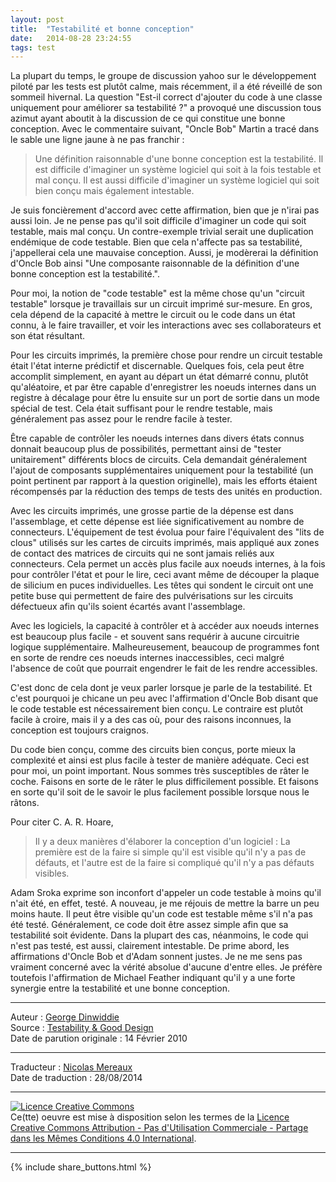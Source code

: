 ```yaml
---
layout: post
title:  "Testabilité et bonne conception"
date:   2014-08-28 23:24:55
tags: test
---
```

La plupart du temps, le groupe de discussion yahoo sur le développement piloté par les tests est plutôt calme, mais récemment, il a été réveillé de son sommeil hivernal. La question "Est-il correct d'ajouter du code à une classe uniquement pour améliorer sa testabilité ?" a provoqué une discussion tous azimut ayant aboutit à la discussion de ce qui constitue une bonne conception. Avec le commentaire suivant, "Oncle Bob" Martin a tracé dans le sable une ligne jaune à ne pas franchir :


> Une définition raisonnable d'une bonne conception est la testabilité. Il est difficile d'imaginer un système logiciel qui soit à la fois testable et mal conçu. Il est aussi difficile d'imaginer un système logiciel qui soit bien conçu mais également intestable.


Je suis foncièrement d'accord avec cette affirmation, bien que je n'irai pas aussi loin. Je ne pense pas qu'il soit difficile d'imaginer un code qui soit testable, mais mal conçu. Un contre-exemple trivial serait une duplication endémique de code testable. Bien que cela n'affecte pas sa testabilité, j'appellerai cela une mauvaise conception. Aussi, je modèrerai la définition d'Oncle Bob ainsi "Une composante raisonnable de la définition d'une bonne conception est la testabilité.".


Pour moi, la notion de "code testable" est la même chose qu'un "circuit testable" lorsque je travaillais sur un circuit imprimé sur-mesure. En gros, cela dépend de la capacité à mettre le circuit ou le code dans un état connu, à le faire travailler, et voir les interactions avec ses collaborateurs et son état résultant.


Pour les circuits imprimés, la première chose pour rendre un circuit testable était l'état interne prédictif et discernable. Quelques fois, cela peut être accomplit simplement, en ayant au départ un état démarré connu, plutôt qu'aléatoire, et par être capable d'enregistrer les noeuds internes dans un registre à décalage pour être lu ensuite sur un port de sortie dans un mode spécial de test. Cela était suffisant pour le rendre testable, mais généralement pas assez pour le rendre facile à tester.


Être capable de contrôler les noeuds internes dans divers états connus donnait beaucoup plus de possibilités, permettant ainsi de "tester unitairement" différents blocs de circuits. Cela demandait généralement l'ajout de composants supplémentaires uniquement pour la testabilité (un point pertinent par rapport à la question originelle), mais les efforts étaient récompensés par la réduction des temps de tests des unités en production.


Avec les circuits imprimés, une grosse partie de la dépense est dans l'assemblage, et cette dépense est liée significativement au nombre de connecteurs. L'équipement de test évolua pour faire l'équivalent des "lits de clous" utilisés sur les cartes de circuits imprimés, mais appliqué aux zones de contact des matrices de circuits qui ne sont jamais reliés aux connecteurs. Cela permet un accès plus facile aux noeuds internes, à la fois pour contrôler l'état et pour le lire, ceci avant même de découper la plaque de silicium en puces individuelles. Les têtes qui sondent le circuit ont une petite buse qui permettent de faire des pulvérisations sur les circuits défectueux afin qu'ils soient écartés avant l'assemblage.


Avec les logiciels, la capacité à contrôler et à accéder aux noeuds internes est beaucoup plus facile - et souvent sans requérir à aucune circuitrie logique supplémentaire. Malheureusement, beaucoup de programmes font en sorte de rendre ces noeuds internes inaccessibles, ceci malgré l'absence de coût que pourrait engendrer le fait de les rendre accessibles.


C'est donc de cela dont je veux parler lorsque je parle de la testabilité. Et c'est pourquoi je chicane un peu avec l'affirmation d'Oncle Bob disant que le code testable est nécessairement bien conçu. Le contraire est plutôt facile à croire, mais il y a des cas où, pour des raisons inconnues, la conception est toujours craignos.


Du code bien conçu, comme des circuits bien conçus, porte mieux la complexité et ainsi est plus facile à tester de manière adéquate. Ceci est pour moi, un point important. Nous sommes très susceptibles de râter le coche. Faisons en sorte de le râter le plus difficilement possible. Et faisons en sorte qu'il soit de le savoir le plus facilement possible lorsque nous le râtons.


Pour citer C. A. R. Hoare,


> Il y a deux manières d'élaborer la conception d'un logiciel : La première est de la faire si simple qu'il est visible qu'il n'y a pas de défauts, et l'autre est de la faire si compliqué qu'il n'y a pas défauts visibles.


Adam Sroka exprime son inconfort d'appeler un code testable à moins qu'il n'ait été, en effet, testé. A nouveau, je me réjouis de mettre la barre un peu moins haute. Il peut être visible qu'un code est testable même s'il n'a pas été testé. Généralement, ce code doit être assez simple afin que sa testabilité soit évidente. Dans la plupart des cas, néanmoins, le code qui n'est pas testé, est aussi, clairement intestable. De prime abord, les affirmations d'Oncle Bob et d'Adam sonnent justes. Je ne me sens pas vraiment concerné avec la vérité absolue d'aucune d'entre elles. Je préfère toutefois l'affirmation de Michael Feather indiquant qu'il y a une forte synergie entre la testabilité et une bonne conception.


---
Auteur : [George Dinwiddie](http://blog.gdinwiddie.com/about/)  
Source : [Testability & Good Design](http://blog.gdinwiddie.com/2010/02/14/testability-good-design/)  
Date de parution originale : 14 Février 2010  

---
Traducteur : [Nicolas Mereaux](http://www.les-traducteurs-agiles.org/traducteurs/)  
Date de traduction : 28/08/2014  

---

<a rel="license" href="http://creativecommons.org/licenses/by-nc-sa/4.0/"><img alt="Licence Creative Commons" style="border-width:0" src="http://i.creativecommons.org/l/by-nc-sa/4.0/88x31.png" /></a><br />Ce(tte) oeuvre est mise à disposition selon les termes de la <a rel="license" href="http://creativecommons.org/licenses/by-nc-sa/4.0/">Licence Creative Commons Attribution - Pas d'Utilisation Commerciale - Partage dans les Mêmes Conditions 4.0 International</a>.

---

{% include share_buttons.html %}
